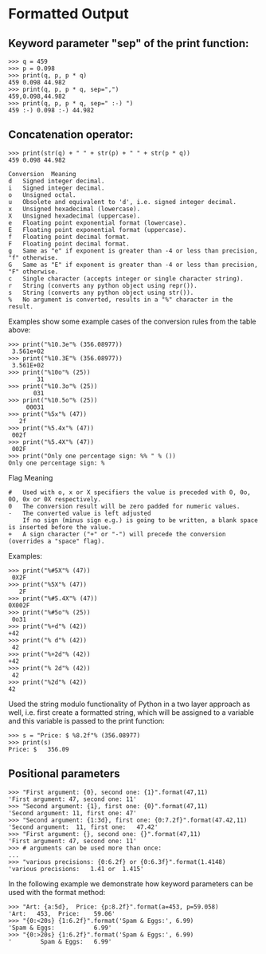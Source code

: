 # Formatted Output

## Keyword parameter "sep" of the print function:
```
>>> q = 459
>>> p = 0.098
>>> print(q, p, p * q)
459 0.098 44.982
>>> print(q, p, p * q, sep=",")
459,0.098,44.982
>>> print(q, p, p * q, sep=" :-) ")
459 :-) 0.098 :-) 44.982
```

## Concatenation operator:
```
>>> print(str(q) + " " + str(p) + " " + str(p * q))
459 0.098 44.982
```

```
Conversion	Meaning
d	Signed integer decimal.
i	Signed integer decimal.
o	Unsigned octal.
u	Obsolete and equivalent to 'd', i.e. signed integer decimal.
x	Unsigned hexadecimal (lowercase).
X	Unsigned hexadecimal (uppercase).
e	Floating point exponential format (lowercase).
E	Floating point exponential format (uppercase).
f	Floating point decimal format.
F	Floating point decimal format.
g	Same as "e" if exponent is greater than -4 or less than precision, "f" otherwise.
G	Same as "E" if exponent is greater than -4 or less than precision, "F" otherwise.
c	Single character (accepts integer or single character string).
r	String (converts any python object using repr()).
s	String (converts any python object using str()).
%	No argument is converted, results in a "%" character in the result.
```

Examples show some example cases of the conversion rules from the table above: 
```
>>> print("%10.3e"% (356.08977))
 3.561e+02
>>> print("%10.3E"% (356.08977))
 3.561E+02
>>> print("%10o"% (25))
        31
>>> print("%10.3o"% (25))
       031
>>> print("%10.5o"% (25))
     00031
>>> print("%5x"% (47))
   2f
>>> print("%5.4x"% (47))
 002f
>>> print("%5.4X"% (47))
 002F
>>> print("Only one percentage sign: %% " % ())
Only one percentage sign: % 
```


Flag	Meaning
```
#	Used with o, x or X specifiers the value is preceded with 0, 0o, 0O, 0x or 0X respectively.
0	The conversion result will be zero padded for numeric values.
-	The converted value is left adjusted
 	If no sign (minus sign e.g.) is going to be written, a blank space is inserted before the value.
+	A sign character ("+" or "-") will precede the conversion (overrides a "space" flag).
```

Examples: 
```
>>> print("%#5X"% (47))
 0X2F
>>> print("%5X"% (47))
   2F
>>> print("%#5.4X"% (47))
0X002F
>>> print("%#5o"% (25))
 0o31
>>> print("%+d"% (42))
+42
>>> print("% d"% (42))
 42
>>> print("%+2d"% (42))
+42
>>> print("% 2d"% (42))
 42
>>> print("%2d"% (42))
42
```
Used the string modulo functionality of Python in a two layer approach as well,
i.e. first create a formatted string, which will be assigned to a variable 
and this variable is passed to the print function: 
```
>>> s = "Price: $ %8.2f"% (356.08977)
>>> print(s)
Price: $   356.09
```

## Positional parameters
```
>>> "First argument: {0}, second one: {1}".format(47,11) 
'First argument: 47, second one: 11'
>>> "Second argument: {1}, first one: {0}".format(47,11) 
'Second argument: 11, first one: 47'
>>> "Second argument: {1:3d}, first one: {0:7.2f}".format(47.42,11) 
'Second argument:  11, first one:   47.42'
>>> "First argument: {}, second one: {}".format(47,11) 
'First argument: 47, second one: 11'
>>> # arguments can be used more than once:
... 
>>> "various precisions: {0:6.2f} or {0:6.3f}".format(1.4148) 
'various precisions:   1.41 or  1.415'
``` 

In the following example we demonstrate how keyword parameters can be used with the format method:
```
>>> "Art: {a:5d},  Price: {p:8.2f}".format(a=453, p=59.058)
'Art:   453,  Price:    59.06'
>>> "{0:<20s} {1:6.2f}".format('Spam & Eggs:', 6.99)
'Spam & Eggs:           6.99'
>>> "{0:>20s} {1:6.2f}".format('Spam & Eggs:', 6.99)
'        Spam & Eggs:   6.99'
```


